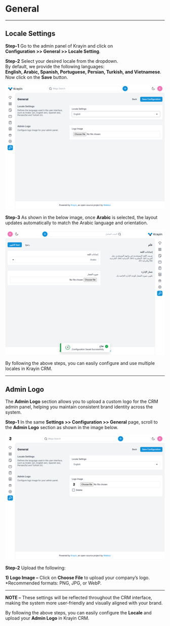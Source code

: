 # General

---

## Locale Settings

**Step-1** Go to the admin panel of Krayin and click on  
**Configuration >> General >> Locale Setting**.

**Step-2** Select your desired locale from the dropdown.  
By default, we provide the following languages:  
**English, Arabic, Spanish, Portuguese, Persian, Turkish, and Vietnamese**.  
Now click on the **Save** button.

![Configure](../../assets/2.x/images/configure/general/locale.png)

**Step-3** As shown in the below image, once **Arabic** is selected, the layout updates automatically to match the Arabic language and orientation.

![Arabic](../../assets/2.x/images/configure/general//arabic.png)

By following the above steps, you can easily configure and use multiple locales in Krayin CRM.

---

## Admin Logo

The **Admin Logo** section allows you to upload a custom logo for the CRM admin panel, helping you maintain consistent brand identity across the system.

**Step-1** In the same **Settings >> Configuration >> General** page, scroll to the **Admin Logo** section as shown in the image below.

![Admin Logo](../../assets/2.x/images/configure/general//admin-logo.png)

**Step-2** Upload the following:

**1) Logo Image –** Click on **Choose File** to upload your company’s logo.  
*Recommended formats: PNG, JPG, or WebP. 

---

**NOTE –** These settings will be reflected throughout the CRM interface, making the system more user-friendly and visually aligned with your brand.

By following the above steps, you can easily configure the **Locale** and upload your **Admin Logo** in Krayin CRM.
